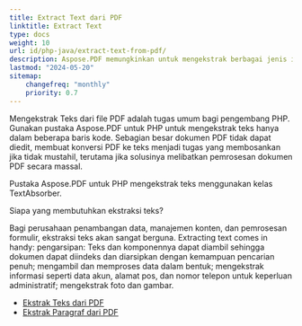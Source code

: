 ```yaml
---
title: Extract Text dari PDF 
linktitle: Extract Text 
type: docs
weight: 10
url: id/php-java/extract-text-from-pdf/
description: Aspose.PDF memungkinkan untuk mengekstrak berbagai jenis informasi. Bagian ini berisi artikel tentang ekstraksi teks dari dokumen PDF menggunakan Aspose.PDF untuk PHP.
lastmod: "2024-05-20"
sitemap:
    changefreq: "monthly"
    priority: 0.7
---
```


Mengekstrak Teks dari file PDF adalah tugas umum bagi pengembang PHP. Gunakan pustaka Aspose.PDF untuk PHP untuk mengekstrak teks hanya dalam beberapa baris kode. Sebagian besar dokumen PDF tidak dapat diedit, membuat konversi PDF ke teks menjadi tugas yang membosankan jika tidak mustahil, terutama jika solusinya melibatkan pemrosesan dokumen PDF secara massal.

Pustaka Aspose.PDF untuk PHP mengekstrak teks menggunakan kelas TextAbsorber.

Siapa yang membutuhkan ekstraksi teks?

Bagi perusahaan penambangan data, manajemen konten, dan pemrosesan formulir, ekstraksi teks akan sangat berguna.
 Extracting text comes in handy: pengarsipan: Teks dan komponennya dapat diambil sehingga dokumen dapat diindeks dan diarsipkan dengan kemampuan pencarian penuh; mengambil dan memproses data dalam bentuk; mengekstrak informasi seperti data akun, alamat pos, dan nomor telepon untuk keperluan administratif; mengekstrak foto dan gambar.

- [Ekstrak Teks dari PDF](/pdf/php-java/extract-text-from-all-pdf/)
- [Ekstrak Paragraf dari PDF](/pdf/php-java/extract-paragraph-from-pdf/)